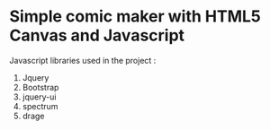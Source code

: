 # Simple comic maker with HTML5 Canvas and Javascript
Javascript libraries used in the project :
1. Jquery
2. Bootstrap
3. jquery-ui
4. spectrum
5. drage
